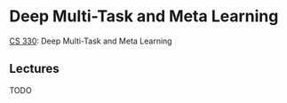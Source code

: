 # Deep Multi-Task and Meta Learning

[CS 330](https://cs330.stanford.edu/#topics): Deep Multi-Task and Meta Learning

## Lectures

TODO
